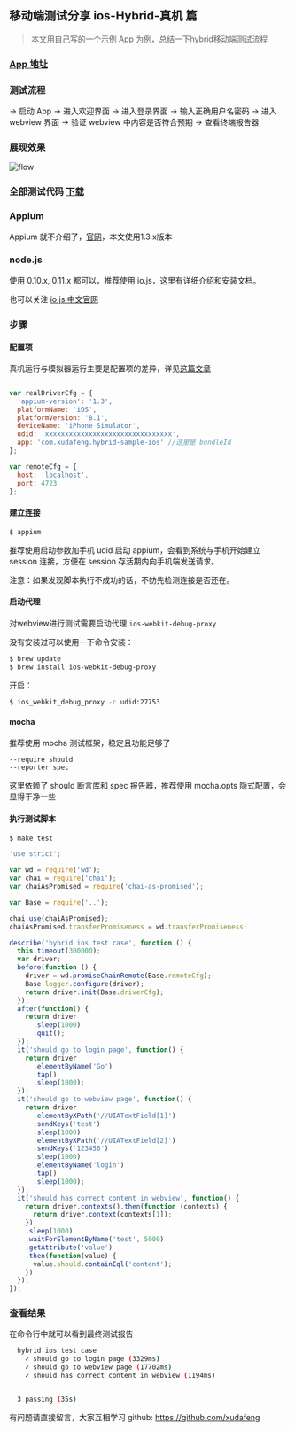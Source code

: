 ## 移动端测试分享 ios-Hybrid-真机 篇

> 本文用自己写的一个示例 App 为例，总结一下hybrid移动端测试流程

### [App 地址](https://github.com/xudafeng/hybrid_sample_ios)

### 测试流程

-> 启动 App
-> 进入欢迎界面
-> 进入登录界面
-> 输入正确用户名密码
-> 进入 webview 界面
-> 验证 webview 中内容是否符合预期
-> 查看终端报告器

### 展现效果

![flow](https://raw.githubusercontent.com/xudafeng/hybrid_ios_automation/master/screenshot/flow.gif)

### 全部测试代码 [下载](https://github.com/xudafeng/hybrid_ios_automation)

### Appium

Appium 就不介绍了，[官网](http://appium.io/)，本文使用1.3.x版本

### node.js

使用 0.10.x, 0.11.x 都可以，推荐使用 io.js，这里有详细介绍和安装文档。

也可以关注 [io.js 中文官网](https://iojs.org/cn/index.html)

### 步骤

#### 配置项

真机运行与模拟器运行主要是配置项的差异，详见[这篇文章](http://testerhome.com/topics/2102)

```javascript

var realDriverCfg = {
  'appium-version': '1.3',
  platformName: 'iOS',
  platformVersion: '8.1',
  deviceName: 'iPhone Simulator',
  udid: 'xxxxxxxxxxxxxxxxxxxxxxxxxxxxxxxx',
  app: 'com.xudafeng.hybrid-sample-ios' //这里是 bundleId
};

var remoteCfg = {
  host: 'localhost',
  port: 4723
};

```

#### 建立连接

```bash
$ appium
```
推荐使用启动参数加手机 udid 启动 appium，会看到系统与手机开始建立 session
连接，方便在 session 存活期内向手机端发送请求。

注意：如果发现脚本执行不成功的话，不妨先检测连接是否还在。

#### 启动代理

对webview进行测试需要启动代理 `ios-webkit-debug-proxy`

没有安装过可以使用一下命令安装：

```bash
$ brew update
$ brew install ios-webkit-debug-proxy
```

开启：

```bash
$ ios_webkit_debug_proxy -c udid:27753
```

#### mocha

推荐使用 mocha 测试框架，稳定且功能足够了

```bash
--require should
--reporter spec
```

这里依赖了 should 断言库和 spec 报告器，推荐使用 mocha.opts
隐式配置，会显得干净一些

#### 执行测试脚本

```bash
$ make test
```

```javascript
'use strict';

var wd = require('wd');
var chai = require('chai');
var chaiAsPromised = require('chai-as-promised');

var Base = require('..');

chai.use(chaiAsPromised);
chaiAsPromised.transferPromiseness = wd.transferPromiseness;

describe('hybrid ios test case', function () {
  this.timeout(300000);
  var driver;
  before(function () {
    driver = wd.promiseChainRemote(Base.remoteCfg);
    Base.logger.configure(driver);
    return driver.init(Base.driverCfg);
  });
  after(function() {
    return driver
      .sleep(1000)
      .quit();
  });
  it('should go to login page', function() {
    return driver
      .elementByName('Go')
      .tap()
      .sleep(1000);
  });
  it('should go to webview page', function() {
    return driver
      .elementByXPath('//UIATextField[1]')
      .sendKeys('test')
      .sleep(1000)
      .elementByXPath('//UIATextField[2]')
      .sendKeys('123456')
      .sleep(1000)
      .elementByName('login')
      .tap()
      .sleep(1000);
  });
  it('should has correct content in webview', function() {
    return driver.contexts().then(function (contexts) {
      return driver.context(contexts[1]);
    })
    .sleep(1000)
    .waitForElementByName('test', 5000)
    .getAttribute('value')
    .then(function(value) {
      value.should.containEql('content');
    })
  });
});

```

### 查看结果

在命令行中就可以看到最终测试报告

```bash
  hybrid ios test case
    ✓ should go to login page (3329ms)
    ✓ should go to webview page (17702ms)
    ✓ should has correct content in webview (1194ms)


  3 passing (35s)
```

有问题请直接留言，大家互相学习
github: https://github.com/xudafeng
